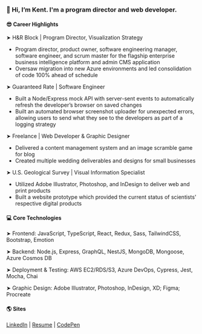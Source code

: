 ### **👋 Hi, I’m Kent. I'm a program director and web developer.**

#### 😎 Career Highlights

➤ H&R Block | Program Director, Visualization Strategy

- Program director, product owner, software engineering manager, software engineer, and scrum master for the flagship enterprise business intelligence platform and admin CMS application
- Oversaw migration into new Azure environments and led consolidation of code 100% ahead of schedule

➤ Guaranteed Rate | Software Engineer

- Built a Node/Express mock API with server-sent events to automatically refresh the developer’s browser on saved changes
- Built an automated browser screenshot uploader for unexpected errors, allowing users to send what they see to the developers as part of a logging strategy

➤ Freelance | Web Developer & Graphic Designer

- Delivered a content management system and an image scramble game for blog
- Created multiple wedding deliverables and designs for small businesses

➤ U.S. Geological Survey | Visual Information Specialist

- Utilized Adobe Illustrator, Photoshop, and InDesign to deliver web and print products
- Built a website prototype which provided the current status of scientists' respective digital products

#### 💻 Core Technologies

➤ Frontend: JavaScript, TypeScript, React, Redux, Sass, TailwindCSS, Bootstrap, Emotion

➤ Backend: Node.js, Express, GraphQL, NestJS, MongoDB, Mongoose, Azure Cosmos DB

➤ Deployment & Testing: AWS EC2/RDS/S3, Azure DevOps, Cypress, Jest, Mocha, Chai

➤ Graphic Design: Adobe Illustrator, Photoshop, InDesign, XD; Figma; Procreate

#### 🌎 Sites

[LinkedIn](https://www.linkedin.com/in/theartofwarren/) | [Resume](https://kent-warren.bss.design/) | [CodePen](https://codepen.io/kentagon)
